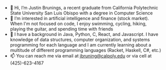 - 👋 Hi, I’m Justin Brunings, a recent graduate from California Polytechnic State University San Luis Obispo with a degree in Computer Science
- 👀 I’m interested in artificial intelligence and finance (stock market). When I'm not focused on code, I enjoy swimming, cycling, hiking, playing the guitar, and spending time with friends
- 🌱 I have a background in Java, Python, C, React, and Javascript. I have knowledge of data structures, computer organization, and systems programming for each language and I am currently learning about a multitude of different programming languages (Racket, Haskell, C#, etc.)
- 📫 You can reach me via email at jbruning@calpoly.edu or via cell at (425)-623-4167

<!---
justbru/justbru is a ✨ special ✨ repository because its `README.md` (this file) appears on your GitHub profile.
You can click the Preview link to take a look at your changes.
--->
